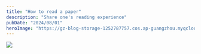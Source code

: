 ```yaml
---
title: "How to read a paper"
description: "Share one's reading experience"
pubDate: "2024/08/01"
heroImage: "https://gz-blog-storage-1252787757.cos.ap-guangzhou.myqcloud.com/books/20240801-how2read-paper.jpg?imageMogr2/format/webp"
---
```


![](https://gz-blog-storage-1252787757.cos.ap-guangzhou.myqcloud.com/books/20240801-how2read-paper.jpg?imageMogr2/format/webp)